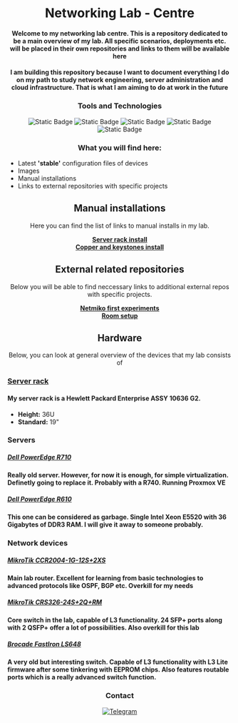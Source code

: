 <div class="title" align="center">
<h1>  Networking Lab - Centre   </h1>

<h4>Welcome to my networking lab centre. This is a repository dedicated to be a main overview of my lab. All specific scenarios, deployments etc. will be placed in their own repositories and links to them will be available here</h4>
<h4>I am building this repository because I want to document everything I do on my path to study network engineering, server administration and cloud infrastructure. That is what I am aiming to do at work in the future</h4>
<h3>Tools and Technologies</h3>
<img alt="Static Badge" src="https://img.shields.io/badge/dell-171EEB?style=for-the-badge&logo=dell&logoSize=auto">
<img alt="Static Badge" src="https://img.shields.io/badge/mikrotik-4D1AC7?style=for-the-badge&logo=mikrotik&logoSize=auto">
<img alt="Static Badge" src="https://img.shields.io/badge/hp-8316A2?style=for-the-badge&logo=hp&logoSize=auto&logoColor=white">
<img alt="Static Badge" src="https://img.shields.io/badge/proxmox-B8127E?style=for-the-badge&logo=proxmox&logoSize=auto&logoColor=white">
<img alt="Static Badge" src="https://img.shields.io/badge/debian-EE0E59?style=for-the-badge&logo=debian&logoSize=auto">
<h3>What you will find here:</h3>
</div>

- Latest **'stable'** configuration files of devices
- Images
- Manual installations
- Links to external repositories with specific projects

<div align="center">
<h2>Manual installations</h2>

Here you can find the list of links to manual installs in my lab.

 **[Server rack install](./installs/installation-rack/)**  
 **[Copper and keystones install](./installs/installation-keystones/)**

<h2>External related repositories</h2>
Below you will be able to find neccessary links to additional external repos with specific projects.

**[Netmiko first experiments](https://github.com/andreansx/netmiko-experimenting)**  
**[Room setup](https://github.com/andreansx/my-setup)**
<h2>Hardware</h2>
Below, you can look at general overview of the devices that my lab consists of
</br></div>

### **[Server rack](./hpe-10636-g2/readme.md)**

#### My server rack is a **Hewlett Packard Enterprise ASSY 10636 G2**.
* **Height:** 36U
* **Standard:** 19"


### Servers

##### **[Dell PowerEdge R710](./r710/)**
**Really old server. However, for now it is enough, for simple virtualization. Definetly going to replace it. Probably with a R740. Running Proxmox VE**

##### **[Dell PowerEdge R610](./r610/)**
**This one can be considered as garbage. Single Intel Xeon E5520 with 36 Gigabytes of DDR3 RAM. I will give it away to someone probably.**
### Network devices

##### **[MikroTik CCR2004-1G-12S+2XS](./ccr2004/)**
**Main lab router. Excellent for learning from basic technologies to advanced protocols like OSPF, BGP etc. Overkill for my needs**

##### **[MikroTik CRS326-24S+2Q+RM](./crs326/)**
**Core switch in the lab, capable of L3 functionality. 24 SFP+ ports along with 2 QSFP+ offer a lot of possibilities. Also overkill for this lab**

##### **[Brocade FastIron LS648](./ls648/)**
**A very old but interesting switch. Capable of L3 functionality with L3 Lite firmware after some tinkering with EEPROM chips. Also features routable ports which is a really advanced switch function.**
<div align="center">
<h3>Contact</h3>

[![Telegram](https://img.shields.io/badge/Telegram-2B59FF?style=for-the-badge&logo=telegram&logoColor=ffffff&logoSize=auto)](https://t.me/Andrtexh)

</div>

